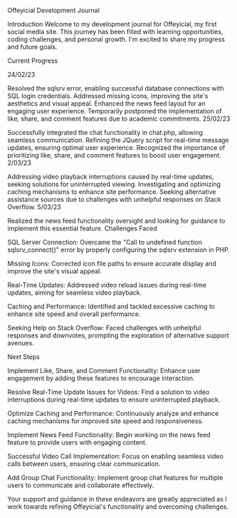 
Offeyicial Development Journal

Introduction
Welcome to my development journal for Offeyicial, my first social media site. This journey has been filled with learning opportunities, coding challenges, and personal growth. I'm excited to share my progress and future goals.

Current Progress

24/02/23

Resolved the sqlsrv error, enabling successful database connections with SQL login credentials.
Addressed missing icons, improving the site's aesthetics and visual appeal.
Enhanced the news feed layout for an engaging user experience.
Temporarily postponed the implementation of like, share, and comment features due to academic commitments.
25/02/23

Successfully integrated the chat functionality in chat.php, allowing seamless communication.
Refining the JQuery script for real-time message updates, ensuring optimal user experience.
Recognized the importance of prioritizing like, share, and comment features to boost user engagement.
2/03/23

Addressing video playback interruptions caused by real-time updates, seeking solutions for uninterrupted viewing.
Investigating and optimizing caching mechanisms to enhance site performance.
Seeking alternative assistance sources due to challenges with unhelpful responses on Stack Overflow.
5/03/23

Realized the news feed functionality oversight and looking for guidance to implement this essential feature.
Challenges Faced

SQL Server Connection:
Overcame the "Call to undefined function sqlsrv_connect()" error by properly configuring the sqlsrv extension in PHP.

Missing Icons:
Corrected icon file paths to ensure accurate display and improve the site's visual appeal.

Real-Time Updates:
Addressed video reload issues during real-time updates, aiming for seamless video playback.

Caching and Performance:
Identified and tackled excessive caching to enhance site speed and overall performance.

Seeking Help on Stack Overflow:
Faced challenges with unhelpful responses and downvotes, prompting the exploration of alternative support avenues.

Next Steps

Implement Like, Share, and Comment Functionality: Enhance user engagement by adding these features to encourage interaction.

Resolve Real-Time Update Issues for Videos: Find a solution to video interruptions during real-time updates to ensure uninterrupted playback.

Optimize Caching and Performance: Continuously analyze and enhance caching mechanisms for improved site speed and responsiveness.

Implement News Feed Functionality: Begin working on the news feed feature to provide users with engaging content.

Successful Video Call Implementation: Focus on enabling seamless video calls between users, ensuring clear communication.

Add Group Chat Functionality: Implement group chat features for multiple users to communicate and collaborate effectively.

Your support and guidance in these endeavors are greatly appreciated as I work towards refining Offeyicial's functionality and overcoming challenges.
